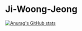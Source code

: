 # Ji-Woong-Jeong

[![Anurag's GitHub stats](https://github-readme-stats.vercel.app/api?username=j2woog1@gmail.com)](https://github.com/anuraghazra/github-readme-stats)
